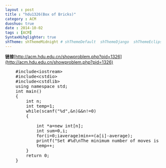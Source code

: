 ```yaml
---
layout : post
title : "hdu1326(Box of Bricks)"
category : ACM
duoshuo: true
date : 2014-10-02
tags : [ACM]
SyntaxHihglighter: true
shTheme: shThemeMidnight # shThemeDefault  shThemeDjango  shThemeEclipse  shThemeEmacs  shThemeFadeToGrey  shThemeMidnight  shThemeRDark
---
```


**链接**[http://acm.hdu.edu.cn/showproblem.php?pid=1326](http://acm.hdu.edu.cn/showproblem.php?pid=1326)

<!-- more -->

<pre class="brush: c; ">
	#include&lt;iostream&gt;
	#include&lt;cstdio&gt;
	#include&lt;cstdlib&gt;
	using namespace std;
	int main()
	{
	    int n;
	    int temp=1;
	    while(scanf("%d",&n)&&n!=0)
	    {
	        
	        int *a=new int[n];
	        int sum=0,i;
	        for(i=0;i<n;i++)
	        {
	            scanf("%d",&a[i]);
	            sum+=a[i];
	        }
	        int average=sum/n;
	        int min=0;
	        for(i=0;i<n;i++)
	            if(a[i]>average)min+=(a[i]-average);
	        printf("Set #%d\nThe minimum number of moves is %d.\n\n",temp,min);
	        temp++;
	    }
	    return 0;
	}
</pre>
